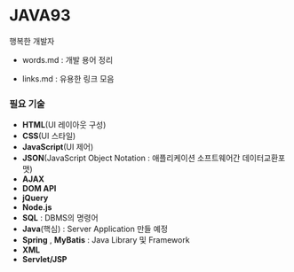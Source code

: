 # JAVA93
행복한 개발자 

- words.md : 개발 용어 정리 

- links.md : 유용한 링크 모음

### 필요 기술

- **HTML**(UI 레이아웃 구성) <br>
- **CSS**(UI 스타일) <br>
- **JavaScript**(UI 제어) <br>
- **JSON**(JavaScript Object Notation : 애플리케이션 소프트웨어간 데이터교환포맷) <br>
- **AJAX**<br>
- **DOM API**<br>
- **jQuery**<br>
- **Node.js**<br>
- **SQL** : DBMS의 명령어 <br>
- **Java**(핵심) : Server Application 만들 예정<br>
- **Spring** , **MyBatis** : Java Library 및 Framework <br>
- **XML**<br>
- **Servlet/JSP**
